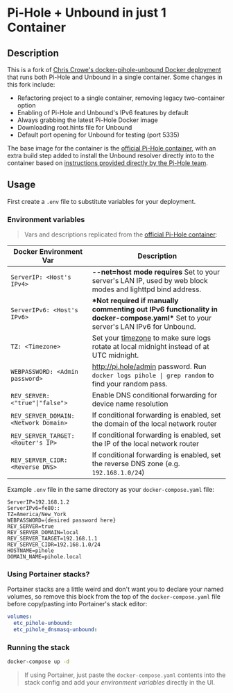 # Pi-Hole + Unbound in just 1 Container

## Description

This is a fork of [Chris Crowe's docker-pihole-unbound Docker deployment](https://github.com/chriscrowe/docker-pihole-unbound) that runs both Pi-Hole and Unbound in a single container. Some changes in this fork include:
- Refactoring project to a single container, removing legacy two-container option
- Enabling of Pi-Hole and Unbound's IPv6 features by default
- Always grabbing the latest Pi-Hole Docker image
- Downloading root.hints file for Unbound
- Default port opening for Unbound for testing (port 5335)

The base image for the container is the [official Pi-Hole container](https://hub.docker.com/r/pihole/pihole), with an extra build step added to install the Unbound resolver directly into to the container based on [instructions provided directly by the Pi-Hole team](https://docs.pi-hole.net/guides/unbound/).

## Usage

First create a `.env` file to substitute variables for your deployment.


### Environment variables

> Vars and descriptions replicated from the [official Pi-Hole container](https://github.com/pi-hole/docker-pi-hole/):

| Docker Environment Var | Description|
| --- | --- |
| `ServerIP: <Host's IPv4>`<br/> | **--net=host mode requires** Set to your server's LAN IP, used by web block modes and lighttpd bind address.
| `ServerIPv6: <Host's IPv6>`<br/> | **\*Not required if manually commenting out IPv6 functionality in docker-compose.yaml\*** Set to your server's LAN IPv6 for Unbound.
| `TZ: <Timezone>`<br/> | Set your [timezone](https://en.wikipedia.org/wiki/List_of_tz_database_time_zones) to make sure logs rotate at local midnight instead of at UTC midnight.
| `WEBPASSWORD: <Admin password>`<br/> | http://pi.hole/admin password. Run `docker logs pihole \| grep random` to find your random pass.
| `REV_SERVER: <"true"\|"false">`<br/> | Enable DNS conditional forwarding for device name resolution
| `REV_SERVER_DOMAIN: <Network Domain>`<br/> | If conditional forwarding is enabled, set the domain of the local network router
| `REV_SERVER_TARGET: <Router's IP>`<br/> | If conditional forwarding is enabled, set the IP of the local network router
| `REV_SERVER_CIDR: <Reverse DNS>`<br/>| If conditional forwarding is enabled, set the reverse DNS zone (e.g. `192.168.1.0/24`)

Example `.env` file in the same directory as your `docker-compose.yaml` file:

```
ServerIP=192.168.1.2
ServerIPv6=fe80::
TZ=America/New_York
WEBPASSWORD={desired password here}
REV_SERVER=true
REV_SERVER_DOMAIN=local
REV_SERVER_TARGET=192.168.1.1
REV_SERVER_CIDR=192.168.1.0/24
HOSTNAME=pihole
DOMAIN_NAME=pihole.local
```

### Using Portainer stacks?

Portainer stacks are a little weird and don't want you to declare your named volumes, so remove this block from the top of the `docker-compose.yaml` file before copy/pasting into Portainer's stack editor:

```yaml
volumes:
  etc_pihole-unbound:
  etc_pihole_dnsmasq-unbound:
```

### Running the stack

```bash
docker-compose up -d
```

> If using Portainer, just paste the `docker-compose.yaml` contents into the stack config and add your *environment variables* directly in the UI.
